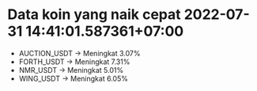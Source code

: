 # Data koin yang naik cepat 2022-07-31 14:41:01.587361+07:00

* AUCTION_USDT -> Meningkat 3.07%
* FORTH_USDT -> Meningkat 7.31%
* NMR_USDT -> Meningkat 5.01%
* WING_USDT -> Meningkat 6.05%
